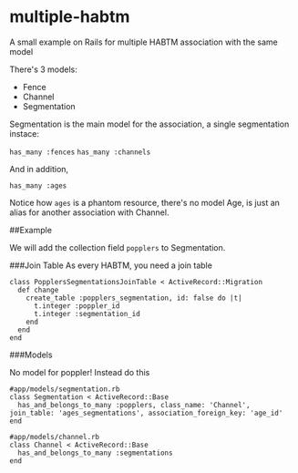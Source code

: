 # multiple-habtm
A small example on Rails for multiple HABTM association with the same model

There's 3 models:
* Fence
* Channel
* Segmentation

Segmentation is the main model for the association, a single segmentation instace:

`has_many :fences`
`has_many :channels`

And in addition,

`has_many :ages`

Notice how `ages` is a phantom resource, there's no model Age, is just an alias for another association with Channel.

##Example

We will add the collection field `popplers` to Segmentation.

###Join Table
As every HABTM, you need a join table
~~~
class PopplersSegmentationsJoinTable < ActiveRecord::Migration
  def change
    create_table :popplers_segmentation, id: false do |t|
      t.integer :poppler_id
      t.integer :segmentation_id
    end
  end
end
~~~

###Models

No model for poppler! Instead do this
~~~
#app/models/segmentation.rb
class Segmentation < ActiveRecord::Base
  has_and_belongs_to_many :popplers, class_name: 'Channel', join_table: 'ages_segmentations', association_foreign_key: 'age_id'
end

#app/models/channel.rb
class Channel < ActiveRecord::Base
  has_and_belongs_to_many :segmentations
end
~~~

